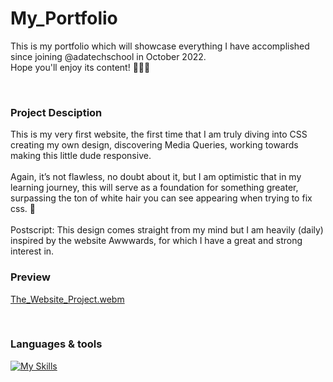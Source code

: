 # My_Portfolio

This is my portfolio which will showcase everything I have accomplished since joining @adatechschool in October 2022.
<br />
Hope you'll enjoy its content! 👩🏻‍💻

<br />

### Project Desciption
This is my very first website, the first time that I am truly diving into CSS creating my own design, discovering Media Queries, working towards making this little dude responsive.
<br /><br />
Again, it’s not flawless, no doubt about it, but I am optimistic that in my learning journey, this will serve as a foundation for something greater, surpassing the ton of white hair you can see appearing when trying to fix css. 🚀
<br /><br />
Postscript: This design comes straight from my mind but I am heavily (daily) inspired by the website Awwwards, for which I have a great and strong interest in.
<br />

### Preview

[The_Website_Project.webm](https://user-images.githubusercontent.com/102388803/216825266-3a7e0ba8-c9c5-4d4f-8e54-49a07d6e2a05.webm)

<br />

### Languages & tools

[![My Skills](https://skillicons.dev/icons?i=js,html,css,vscode,ai)](https://skillicons.dev)




